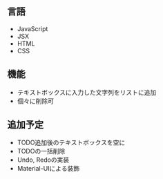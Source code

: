 ## 言語
- JavaScript
- JSX
- HTML
- CSS

## 機能
- テキストボックスに入力した文字列をリストに追加
- 個々に削除可

## 追加予定
- TODO追加後のテキストボックスを空に
- TODOの一括削除
- Undo, Redoの実装
- Material-UIによる装飾
